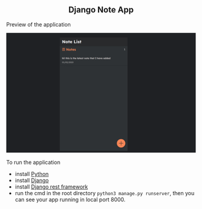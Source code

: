 <h2 align="center">Django Note App</h2>
Preview of the application

![App photo](app-pic.png)

To run the application
- install [Python](https://www.python.org/downloads/)
- install [Django](https://docs.djangoproject.com/en/4.1/topics/install/)
- install [Django rest framework](https://www.django-rest-framework.org/)
- run the cmd in the root directory `python3 manage.py runserver`, then you can see your app running in local port 8000.